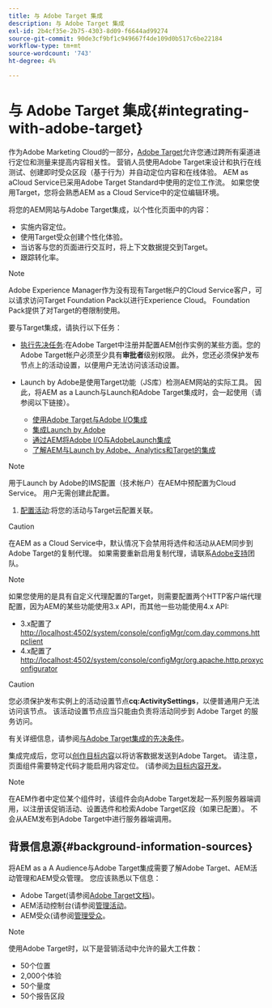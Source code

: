 ```yaml
---
title: 与 Adobe Target 集成
description: 与 Adobe Target 集成
exl-id: 2b4cf35e-2b75-4303-8d09-f6644ad99274
source-git-commit: 90de3cf9bf1c949667f4de109d0b517c6be22184
workflow-type: tm+mt
source-wordcount: '743'
ht-degree: 4%

---
```


# 与 Adobe Target 集成{#integrating-with-adobe-target}

作为Adobe Marketing Cloud的一部分，[Adobe Target](http://www.adobe.com/solutions/testing-targeting/testandtarget.html)允许您通过跨所有渠道进行定位和测量来提高内容相关性。 营销人员使用Adobe Target来设计和执行在线测试、创建即时受众区段（基于行为）并自动定位内容和在线体验。 AEM as aCloud Service已采用Adobe Target Standard中使用的定位工作流。 如果您使用Target，您将会熟悉AEM as a Cloud Service中的定位编辑环境。

将您的AEM网站与Adobe Target集成，以个性化页面中的内容：

* 实施内容定位。
* 使用Target受众创建个性化体验。
* 当访客与您的页面进行交互时，将上下文数据提交到Target。
* 跟踪转化率。

>[!NOTE]
>
>Adobe Experience Manager作为没有现有Target帐户的Cloud Service客户，可以请求访问Target Foundation Pack以进行Experience Cloud。  Foundation Pack提供了对Target的卷限制使用。


要与Target集成，请执行以下任务：

* [执行先决任务](https://docs.adobe.com/content/help/en/experience-manager-65/administering/integration/target-requirements.html):在Adobe Target中注册并配置AEM创作实例的某些方面。您的Adobe Target帐户必须至少具有&#x200B;**审批者**&#x200B;级别权限。 此外，您还必须保护发布节点上的活动设置，以便用户无法访问该活动设置。

* Launch by Adobe是使用Target功能（JS库）检测AEM网站的实际工具。 因此，将AEM as a Launch与Launch和Adobe Target集成时，会一起使用（请参阅以下链接）。

   * [使用Adobe Target与Adobe I/O集成](https://docs.adobe.com/content/help/en/experience-manager-65/administering/integration/integration-ims-adobe-io.html)
   * [集成Launch by Adobe](https://docs.adobe.com/content/help/en/experience-manager-learn/sites/integrations/adobe-launch-integration-tutorial-understand.html)
   * [通过AEM将Adobe I/O与AdobeLaunch集成](https://helpx.adobe.com/experience-manager/using/aem_launch_adobeio_integration.html)
   * [了解AEM与Launch by Adobe、Analytics和Target的集成](https://helpx.adobe.com/experience-manager/kt/integration/using/aem-launch-integration-tutorial-understand.html)

>[!NOTE]
>
>用于Launch by Adobe的IMS配置（技术帐户）在AEM中预配置为Cloud Service。 用户无需创建此配置。

1. [配置活动](https://docs.adobe.com/content/help/en/experience-manager-65/authoring/personalization/activitylib.html):将您的活动与Target云配置关联。

>[!CAUTION]
>
>在AEM as a Cloud Service中，默认情况下会禁用将选件和活动从AEM同步到Adobe Target的复制代理。 如果需要重新启用复制代理，请联系[Adobe支持](https://helpx.adobe.com/contact/enterprise-support.ec.html#experience-manager)团队。

>[!NOTE]
>
>如果您使用的是具有自定义代理配置的Target，则需要配置两个HTTP客户端代理配置，因为AEM的某些功能使用3.x API，而其他一些功能使用4.x API:
>
>* 3.x配置了[http://localhost:4502/system/console/configMgr/com.day.commons.httpclient](http://localhost:4502/system/console/configMgr/com.day.commons.httpclient)
>* 4.x配置了[http://localhost:4502/system/console/configMgr/org.apache.http.proxyconfigurator](http://localhost:4502/system/console/configMgr/org.apache.http.proxyconfigurator)

>



>[!CAUTION]
>
>您必须保护发布实例上的活动设置节点&#x200B;**cq:ActivitySettings**，以便普通用户无法访问该节点。 该活动设置节点应当只能由负责将活动同步到 Adobe Target 的服务访问。
>
>有关详细信息，请参阅[与Adobe Target集成的先决条件](https://docs.adobe.com/content/help/en/experience-manager-65/administering/integration/target-requirements.html#securing-the-activity-settings-node)。

集成完成后，您可以[创作目标内容](https://docs.adobe.com/content/help/en/experience-manager-65/authoring/personalization/content-targeting-touch.html)以将访客数据发送到Adobe Target。 请注意，页面组件需要特定代码才能启用内容定位。 (请参阅[为目标内容开发](https://docs.adobe.com/content/help/en/experience-manager-65/developing/personlization/target.html)。

>[!NOTE]
>
>在AEM作者中定位某个组件时，该组件会向Adobe Target发起一系列服务器端调用，以注册该促销活动、设置选件和检索Adobe Target区段（如果已配置）。 不会从AEM发布到Adobe Target中进行服务器端调用。

## 背景信息源{#background-information-sources}

将AEM as a A Audience与Adobe Target集成需要了解Adobe Target、AEM活动管理和AEM受众管理。 您应该熟悉以下信息：

* Adobe Target(请参阅[Adobe Target文档](https://docs.adobe.com/content/help/en/target/using/target-home.html))。
* AEM活动控制台(请参阅[管理活动](https://docs.adobe.com/content/help/en/experience-manager-65/authoring/personalization/activitylib.html)。
* AEM受众(请参阅[管理受众](https://docs.adobe.com/content/help/en/experience-manager-65/authoring/personalization/managing-audiences.html)。

>[!NOTE]
>
>使用Adobe Target时，以下是营销活动中允许的最大工件数：
>
>* 50个位置
>* 2,000个体验
>* 50个量度
>* 50个报告区段

>


